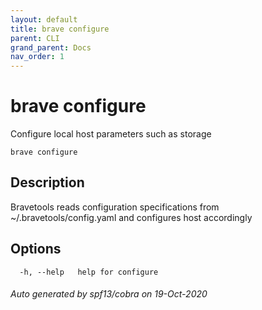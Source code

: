 ```yaml
---
layout: default
title: brave configure
parent: CLI
grand_parent: Docs
nav_order: 1
---
```


# brave configure

Configure local host parameters such as storage

```
brave configure
```

## Description

Bravetools reads configuration specifications from ~/.bravetools/config.yaml and configures host accordingly

## Options

```
  -h, --help   help for configure
```

###### Auto generated by spf13/cobra on 19-Oct-2020
